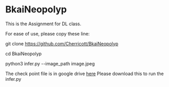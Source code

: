 # BkaiNeopolyp
This is the Assignment for DL class.

For ease of use, please copy these line:


git clone https://github.com/Cherricott/BkaiNeopolyp


cd BkaiNeopolyp


python3 infer.py --image_path image.jpeg

The check point file is in google drive [here](https://drive.google.com/file/d/1-IzQs2igtJiBzS2rwhoJg0RzmaUYI1hX/view?usp=sharing) Please download this to run the infer.py

